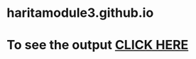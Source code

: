# haritamodule3.github.io
# To see the output [CLICK HERE]( https://harita1302.github.io/haritamodule3.github.io/.)
